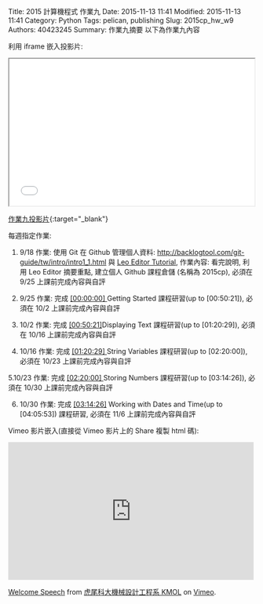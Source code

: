 Title: 2015 計算機程式 作業九
Date: 2015-11-13 11:41
Modified: 2015-11-13 11:41
Category: Python
Tags: pelican, publishing
Slug: 2015cp_hw_w9
Authors: 40423245
Summary: 作業九摘要
以下為作業九內容

利用 iframe 嵌入投影片:

<iframe src="40423245_cp_w9.html" width="500" height="300"></iframe>

[作業九投影片](40423245_cp_w9.html){:target="_blank"}

每週指定作業:

1.  9/18 作業: 使用 Git 在 Github 管理個人資料: <a href="http://backlogtool.com/git-guide/tw/intro/intro1_1.html">http://backlogtool.com/git-guide/tw/intro/intro1_1.html</a> 與 <a href="https://leoeditor-coursemdetw.rhcloud.com/get_page?heading=Leo%20Editor%20Tutorial">Leo Editor Tutorial</a>, 作業內容: 看完說明, 利用 Leo Editor 摘要重點, 建立個人 Github 課程倉儲 (名稱為 2015cp), 必須在 9/25 上課前完成內容與自評

2.  9/25 作業: 完成 <a href="https://www.youtube.com/watch?v=9uq3w6JJS00&feature=autoshare&t=00h00m00s">[00:00:00] </a>Getting Started 課程研習(up to [00:50:21]), 必須在 10/2 上課前完成內容與自評

3. 10/2 作業: 完成  <a href="https://www.youtube.com/watch?v=9uq3w6JJS00&feature=autoshare&t=00h50m21s">[00:50:21]</a>Displaying Text 課程研習(up to [01:20:29]), 必須在 10/16 上課前完成內容與自評

4. 10/16 作業: 完成 <a href="https://www.youtube.com/watch?v=9uq3w6JJS00&feature=autoshare&t=01h20m29s">[01:20:29] </a> String Variables 課程研習(up to [02:20:00]), 必須在 10/23 上課前完成內容與自評

 5.10/23 作業: 完成  <a href="https://www.youtube.com/watch?v=9uq3w6JJS00&feature=autoshare&t=02h20m00s">[02:20:00] </a>Storing Numbers 課程研習(up to [03:14:26]), 必須在 10/30 上課前完成內容與自評

 6. 10/30 作業: 完成 <a href="https://www.youtube.com/watch?v=9uq3w6JJS00&feature=autoshare&t=03h14m26s">[03:14:26]</a> Working with Dates and Time(up to [04:05:53]) 課程研習, 必須在 11/6 上課前完成內容與自評
 
Vimeo 影片嵌入(直接從 Vimeo 影片上的 Share 複製 html 碼):

<iframe src="https://player.vimeo.com/video/137724068" width="500" height="281" frameborder="0" webkitallowfullscreen mozallowfullscreen allowfullscreen></iframe> <p><a href="https://vimeo.com/137724068">Welcome Speech</a> from <a href="https://vimeo.com/user24079973">虎尾科大機械設計工程系 KMOL</a> on <a href="https://vimeo.com">Vimeo</a>.</p>
